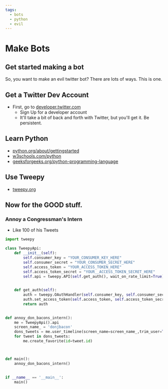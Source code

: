 ```yaml
---
tags:
  - bots
  - python
  - evil
---
```


# Make Bots

## Get started making a bot

So, you want to make an evil twitter bot?  There are lots of ways. This is one.

## Get a Twitter Dev Account
* First, go to [developer.twitter.com](https://developer.twitter.com/en)
    - Sign Up for a developer account
    - It'll take a bit of back and forth with Twitter, but you'll get it.  Be persistent.

## Learn Python
  * [python.org/about/gettingstarted](https://www.python.org/about/gettingstarted/)
  * [w3schools.com/python](https://www.w3schools.com/python/)
  * [geeksforgeeks.org/python-programming-language](https://www.geeksforgeeks.org/python-programming-language/)

## Use Tweepy
  * [tweepy.org](https://www.tweepy.org/)

## Now for the GOOD stuff.
### Annoy a Congressman's Intern
* Like 100 of his Tweets
```python
import tweepy 

class TweepyApi:
    def __init__(self):
        self.consumer_key = "YOUR_CONSUMER_KEY_HERE"
        self.consumer_secret = "YOUR_CONSUMER_SECRET_HERE"        
        self.access_token = "YOUR_ACCESS_TOKEN_HERE"
        self.access_token_secret = "YOUR__ACCESS_TOKEN_SECRET_HERE"     
        self.api = tweepy.API(self.get_auth(), wait_on_rate_limit=True)

        
    def get_auth(self):        
        auth = tweepy.OAuthHandler(self.consumer_key, self.consumer_secret)
        auth.set_access_token(self.access_token, self.access_token_secret)        
        return auth        
    

def annoy_don_bacons_intern():
    me = TweepyApi().api
    screen_name_ = 'donjbacon'
    dons_tweets = me.user_timeline(screen_name=screen_name_,trim_user=True,count=100)
    for tweet in dons_tweets:        
        me.create_favorite(id=tweet.id)



def main():
    annoy_don_bacons_intern()
    
    
if __name__ == '__main__':
    main()

```


